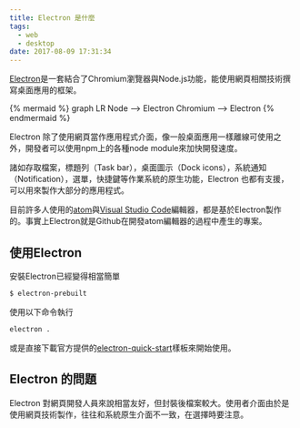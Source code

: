 ```yaml
---
title: Electron 是什麼
tags:
  - web
  - desktop
date: 2017-08-09 17:31:34
---
```



[Electron](https://electron.atom.io/)是一套結合了Chromium瀏覽器與Node.js功能，能使用網頁相關技術撰寫桌面應用的框架。

{% mermaid %}
graph LR
Node --> Electron
Chromium --> Electron
{% endmermaid %}

Electron 除了使用網頁當作應用程式介面，像一般桌面應用一樣離線可使用之外，開發者可以使用npm上的各種node module來加快開發速度。

諸如存取檔案，標題列（Task bar），桌面圖示（Dock icons），系統通知（Notification），選單，快捷鍵等作業系統的原生功能，Electron 也都有支援，可以用來製作大部分的應用程式。

目前許多人使用的[atom](https://atom.io/)與[Visual Studio Code](https://code.visualstudio.com/)編輯器，都是基於Electron製作的。事實上Electron就是Github在開發atom編輯器的過程中產生的專案。

## 使用Electron

安裝Electron已經變得相當簡單

```sh
$ electron-prebuilt
```

使用以下命令執行

```sh
electron .
```

或是直接下載官方提供的[electron-quick-start](https://github.com/electron/electron-quick-start)樣板來開始使用。

## Electron 的問題

Electron 對網頁開發人員來說相當友好，但封裝後檔案較大。使用者介面由於是使用網頁技術製作，往往和系統原生介面不一致，在選擇時要注意。
